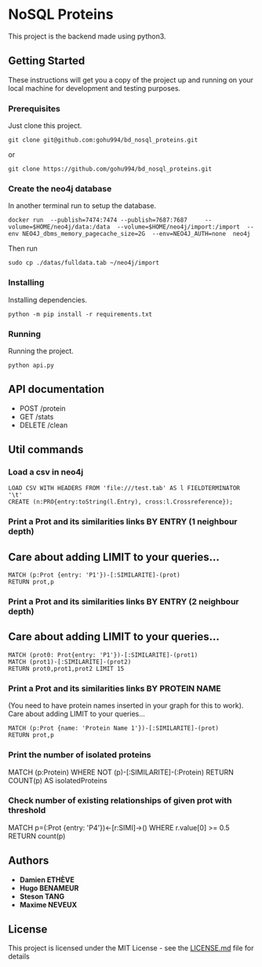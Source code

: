 # NoSQL Proteins

This project is the backend made using python3.

## Getting Started

These instructions will get you a copy of the project up and running on your local machine for development and testing purposes.

### Prerequisites

Just clone this project.

```
git clone git@github.com:gohu994/bd_nosql_proteins.git
```

or

```
git clone https://github.com/gohu994/bd_nosql_proteins.git
```

### Create the neo4j database
In another terminal run to setup the database.

```shell
docker run 	--publish=7474:7474 --publish=7687:7687 	--volume=$HOME/neo4j/data:/data  --volume=$HOME/neo4j/import:/import  --env NEO4J_dbms_memory_pagecache_size=2G  --env=NEO4J_AUTH=none  neo4j
```

Then run 
```
sudo cp ./datas/fulldata.tab ~/neo4j/import
```

### Installing

Installing dependencies.

```
python -m pip install -r requirements.txt
```

### Running
Running the project. 

```
python api.py
```

## API documentation
- POST /protein
- GET /stats
- DELETE /clean 

## Util commands

### Load a csv in neo4j 

```neo4j
LOAD CSV WITH HEADERS FROM 'file:///test.tab' AS l FIELDTERMINATOR '\t'
CREATE (n:PRO{entry:toString(l.Entry), cross:l.Crossreference});
```

### Print a Prot and its similarities links BY ENTRY (1 neighbour depth)
## Care about adding LIMIT to your queries...

```neo4j
MATCH (p:Prot {entry: 'P1'})-[:SIMILARITE]-(prot)
RETURN prot,p
```

### Print a Prot and its similarities links BY ENTRY (2 neighbour depth)
## Care about adding LIMIT to your queries...

```neo4j
MATCH (prot0: Prot{entry: 'P1'})-[:SIMILARITE]-(prot1)
MATCH (prot1)-[:SIMILARITE]-(prot2)
RETURN prot0,prot1,prot2 LIMIT 15

```

### Print a Prot and its similarities links BY PROTEIN NAME
(You need to have protein names inserted in your graph for this to work). Care about adding LIMIT to your queries...

```neo4j
MATCH (p:Prot {name: 'Protein Name 1'})-[:SIMILARITE]-(prot)
RETURN prot,p
```

### Print the number of isolated proteins

MATCH (p:Protein)
WHERE NOT (p)-[:SIMILARITE]-(:Protein)
RETURN COUNT(p) AS isolatedProteins

### Check number of existing relationships of given prot with threshold
MATCH p=(:Prot {entry: 'P4'})<-[r:SIMI]->() WHERE r.value[0] >= 0.5 RETURN count(p)

## Authors

* **Damien ETHÈVE**
* **Hugo BENAMEUR**
* **Steson TANG**
* **Maxime NEVEUX** 


## License

This project is licensed under the MIT License - see the [LICENSE.md](LICENSE.md) file for details